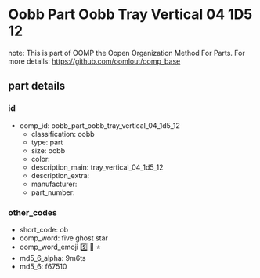 # Oobb Part Oobb Tray Vertical 04 1D5 12  

note: This is part of OOMP the Oopen Organization Method For Parts. For more details: https://github.com/oomlout/oomp_base

##  part details





### id
* oomp_id: oobb_part_oobb_tray_vertical_04_1d5_12
  * classification: oobb
  * type: part
  * size: oobb
  * color: 
  * description_main: tray_vertical_04_1d5_12
  * description_extra: 
  * manufacturer: 
  * part_number: 

### other_codes
* short_code: ob
* oomp_word: five ghost star
* oomp_word_emoji :five: :ghost: :star:
* md5_6_alpha: 9m6ts
* md5_6: f67510